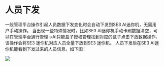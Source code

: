 # 人员下发 #
一般管理平台操作引起人员数据下发变化时会自动下发到SE3 AI迷你机，无需用户手动操作。
当出现一些特殊情况时，比如SE3 AI迷你机手动卡刷数据清空，可以在管理平台通行管理->AI只能盒子授权管理找到对应的盒子点击下放数据操作，该操作会将SE3 迷你机对应人员全量下放到SE3 迷你机。
人员下发后在SE3 AI迷你机能看到下发过来的人员信息，如下图：


![](../../../../imgs/jiaohu-ren-yuan-xia-fa.png)



